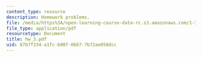 ```yaml
---
content_type: resource
description: Homework problems.
file: /media/https%3A/open-learning-course-data-rc.s3.amazonaws.com/1-34-waste-containment-and-remediation-technology-spring-2004/87b7f334a1fcb00f06b77b72ae858dcc_hw_3.pdf
file_type: application/pdf
resourcetype: Document
title: hw_3.pdf
uid: 87b7f334-a1fc-b00f-06b7-7b72ae858dcc
---
```

